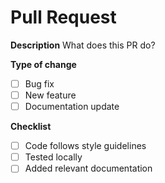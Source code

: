 # Pull Request

**Description**
What does this PR do?

**Type of change**
- [ ] Bug fix
- [ ] New feature
- [ ] Documentation update

**Checklist**
- [ ] Code follows style guidelines
- [ ] Tested locally
- [ ] Added relevant documentation
